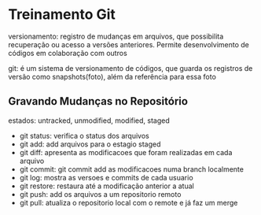 # Treinamento Git
versionamento: registro de mudanças em arquivos, que possibilita recuperação
ou acesso a versões anteriores. Permite desenvolvimento de códigos em colaboração com outros

git: é um sistema de versionamento de códigos, que guarda os registros de versão como snapshots(foto), além da referência para essa foto

## Gravando Mudanças no Repositório
estados: untracked, unmodified, modified, staged

* git status: verifica o status dos arquivos
* git add: add arquivos para o estagio staged
* git diff: apresenta as modificacoes que foram realizadas em cada arquivo
* git commit: git commit add as modificacoes numa branch localmente
* git log: mostra as versoes e commits de cada usuario
* git restore: restaura até a modificação anterior a atual
* git push: add os arquivos a um repositorio remoto
* git pull: atualiza o repositorio local com o remote e já faz um merge